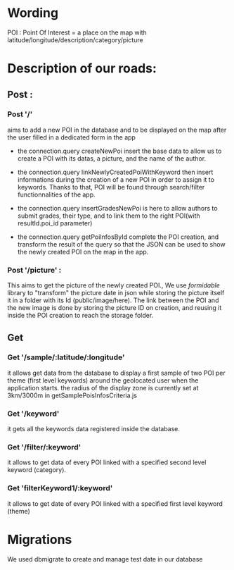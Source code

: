 # Wording

POI : Point Of Interest = a place on the map with latitude/longitude/description/category/picture

# Description of our roads:

## Post : 

### Post '/'
 aims to add a new POI in the database and to be displayed on the map after the user filled in a dedicated form in the app

  - the connection.query createNewPoi insert the base data to allow us to create a POI with its datas, a picture, and the name of the author.

  - the connection.query linkNewlyCreatedPoiWithKeyword then insert informations during the creation of a new POI in order to assign it to keywords. Thanks to that, POI will be found through search/filter functionnalities of the app.

  - the connection.query insertGradesNewPoi is here to allow authors to submit grades, their type, and to link them to the right POI(with resultId.poi_id parameter) 

  - the connection.query  getPoiInfosById complete the POI creation, and transform the result of the query so that the JSON can be used to show the newly created POI on the map in the app.

### Post '/picture' :

  This aims to get the picture of the newly created POI., 
  We use _formidable_ library to "transform" the picture date in json while storing the picture itself it in a folder with its Id (public/image/here).
  The link between the POI and the new image is done by storing the picture ID on creation, and reusing it inside the POI creation to reach the storage folder.

## Get

### Get '/sample/:latitude/:longitude'
 
 it allows get data from the database to display a first sample of two POI per theme (first level keywords) around the geolocated user when the application starts.
 the radius of the display zone is currently set at 3km/3000m in getSamplePoisInfosCriteria.js

### Get '/keyword'

it gets all the keywords data registered inside the database.

### Get '/filter/:keyword'

it allows to get data of every POI linked with a specified second level keyword (category).


### Get 'filterKeyword1/:keyword'

it allows to get date of every POI linked with a specified first level keyword (theme)


# Migrations

We used dbmigrate to create and manage test date in our database
